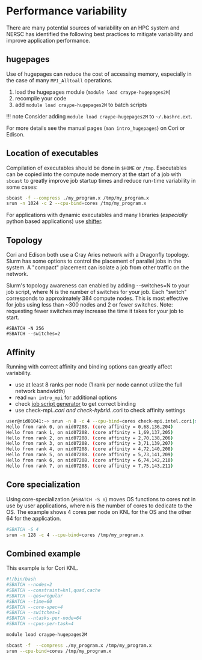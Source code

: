 # Performance variability

There are many potential sources of variability on an HPC system and
NERSC has identified the following best practices to mitigate
variability and improve application performance.

## hugepages

Use of hugepages can reduce the cost of accessing memory, especially
in the case of many `MPI_Alltoall` operations.

1. load the hugepages module (`module load craype-hugepages2M`)
1. recompile your code
1. add `module load craype-hugepages2M` to batch scripts

!!! note
	Consider adding `module load craype-hugepages2M` to
	`~/.bashrc.ext`.

For more details see the manual pages (`man intro_hugepages`) on Cori
or Edison.

## Location of executables

Compilation of executables should be done in `$HOME` or
`/tmp`. Executables can be copied into the compute node memory at the
start of a job with `sbcast` to greatly improve job startup times and
reduce run-time variability in some cases:

```bash
sbcast -f --compress ./my_program.x /tmp/my_program.x
srun -n 1024 -c 2 --cpu-bind=cores /tmp/my_program.x
```

For applications with dynamic executables and many libraries
(*especially* python based applications)
use [shifter](../programming/shifter/overview.md).

## Topology

Cori and Edison both use a Cray Aries network with a Dragonfly
topology. Slurm has some options to control the placement of parallel
jobs in the system. A "compact" placement can isolate a job from other
traffic on the network.

Slurm's topology awareness can enabled by adding --switches=N to your
job script, where N is the number of switches for your job. Each
"switch" corresponds to approximately 384 compute nodes. This is most
effective for jobs using less than ~300 nodes and 2 or fewer
switches. Note: requesting fewer switches may increase the time it
takes for your job to start.

```
#SBATCH -N 256
#SBATCH --switches=2
```

## Affinity

Running with correct affinity and binding options can greatly affect
variability.

*  use at least 8 ranks per node (1 rank per node cannot utilize the
   full network bandwidth)
*  read `man intro_mpi` for additional options
*  check
   [job script generator](https://my.nersc.gov/script_generator.php) to
   get correct binding
*  use check-mpi.*.cori and check-hybrid.*.cori to
   check affinity settings

```bash
user@nid01041:~> srun -n 8 -c 4 --cpu-bind=cores check-mpi.intel.cori|sort -nk 4
Hello from rank 0, on nid07208. (core affinity = 0,68,136,204)
Hello from rank 1, on nid07208. (core affinity = 1,69,137,205)
Hello from rank 2, on nid07208. (core affinity = 2,70,138,206)
Hello from rank 3, on nid07208. (core affinity = 3,71,139,207)
Hello from rank 4, on nid07208. (core affinity = 4,72,140,208)
Hello from rank 5, on nid07208. (core affinity = 5,73,141,209)
Hello from rank 6, on nid07208. (core affinity = 6,74,142,210)
Hello from rank 7, on nid07208. (core affinity = 7,75,143,211)
```

## Core specialization

Using core-specialization (`#SBATCH -S n`) moves OS functions to
cores not in use by user applications, where n is the number of cores
to dedicate to the OS. The example shows 4 cores per node on KNL for
the OS and the other 64 for the application.

```bash
#SBATCH -S 4
srun -n 128 -c 4 --cpu-bind=cores /tmp/my_program.x
```

## Combined example

This example is for Cori KNL.

```bash
#!/bin/bash
#SBATCH --nodes=2
#SBATCH --constraint=knl,quad,cache
#SBATCH --qos=regular
#SBATCH --time=60
#SBATCH --core-spec=4
#SBATCH --switches=1
#SBATCH --ntasks-per-node=64
#SBATCH --cpus-per-task=4

module load craype-hugepages2M

sbcast -f  --compress ./my_program.x /tmp/my_program.x
srun --cpu-bind=cores /tmp/my_program.x
```

